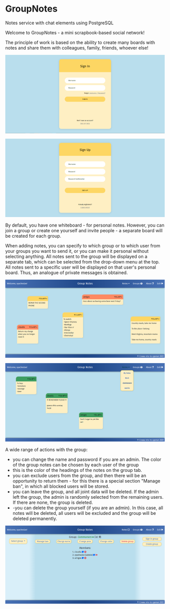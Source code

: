 # GroupNotes
Notes service with chat elements using PostgreSQL

Welcome to GroupNotes - a mini scrapbook-based social network!    

The principle of work is based on the ability to create many boards with notes and share them with colleagues, family, friends, whoever else! 

![Alt text](/screenshots/login.png?raw=true "Optional Title")

![Alt text](/screenshots/signup.png?raw=true "Optional Title")

By default, you have one whiteboard - for personal notes. However, you can join a group or create one yourself and invite people - a separate board will be created for each group.    

When adding notes, you can specify to which group or to which user from your groups you want to send it, or you can make it personal without selecting anything. All notes sent to the group will be displayed on a separate tab, which can be selected from the drop-down menu at the top. All notes sent to a specific user will be displayed on that user's personal board. Thus, an analogue of private messages is obtained.  

![Alt text](/screenshots/my_notes.png?raw=true "Optional Title")

![Alt text](/screenshots/group_notes.png?raw=true "Optional Title")


A wide range of actions with the group: 
- you can change the name and password if you are an admin. The color of the group notes can be chosen by each user of the group 
- this is the color of the headings of the notes on the group tab. 
- you can exclude users from the group, and then there will be an opportunity to return them - for this there is a special section "Manage ban", in which all blocked users will be stored. 
- you can leave the group, and all joint data will be deleted. If the admin left the group, the admin is randomly selected from the remaining users. If there are none, the group is deleted. 
- -you can delete the group yourself (if you are an admin). In this case, all notes will be deleted, all users will be excluded and the group will be deleted permanently. 

![Alt text](/screenshots/group_management.png?raw=true "Optional Title")
